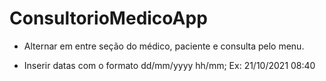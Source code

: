 # ConsultorioMedicoApp

- Alternar em entre seção do médico, paciente e consulta pelo menu.

- Inserir datas com o formato dd/mm/yyyy hh/mm;
  Ex: 21/10/2021 08:40
